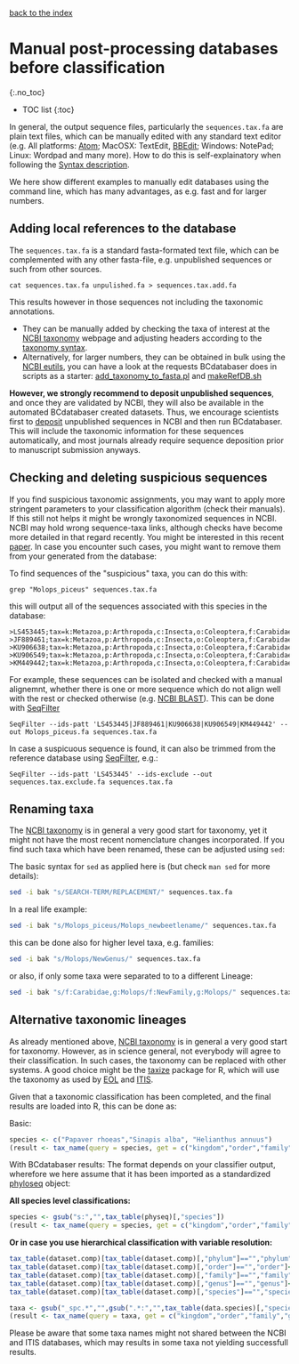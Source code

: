 [back to the index](./index.md)

# Manual post-processing databases before classification
{:.no_toc}

* TOC list
{:toc}

In general, the output sequence files, particularly the ```sequences.tax.fa``` are plain text files, which can be manually edited with any standard text editor (e.g. All platforms: [Atom](https://atom.io); MacOSX: TextEdit, [BBEdit](https://www.barebones.com/products/textwrangler/download.html); Windows: NotePad; Linux: Wordpad and many more). How to do this is self-explainatory when following the [Syntax description](./output.md). 

We here show different examples to manually edit databases using the command line, which has many advantages, as e.g. fast and for larger numbers. 

## Adding local references to the database
The ```sequences.tax.fa``` is a standard fasta-formated text file, which can be complemented with any other fasta-file, e.g. unpublished sequences or such from other sources. 

```
cat sequences.tax.fa unpulished.fa > sequences.tax.add.fa
```
This results however in those sequences not including the taxonomic annotations. 
* They can be manually added by checking the taxa of interest at the [NCBI taxonomy](https://www.ncbi.nlm.nih.gov/taxonomy) webpage and adjusting headers according to the [taxonomy syntax](./output.md). 
* Alternatively, for larger numbers, they can be obtained in bulk using the [NCBI eutils](https://www.ncbi.nlm.nih.gov/books/NBK25500/), you can have a look at the requests BCdatabaser does in scripts as a starter: [add_taxonomy_to_fasta.pl](https://github.com/molbiodiv/bcdatabaser/blob/master/bin/add_taxonomy_to_fasta.pl) and [makeRefDB.sh](https://github.com/molbiodiv/bcdatabaser/blob/master/bin/makeRefDB.sh)

**However, we strongly recommend to deposit unpublished sequences**, and once they are validated by NCBI, they will also be available in the automated BCdatabaser created datasets. Thus, we encourage scientists first to [deposit](https://www.ncbi.nlm.nih.gov/guide/howto/submit-sequence-data/) unpublished sequences in NCBI and then run BCdatabaser. This will include the taxonomic information for these sequences automatically, and most journals already require sequence deposition prior to manuscript submission anyways.

## Checking and deleting suspicious sequences
If you find suspicious taxonomic assignments, you may want to apply more stringent parameters to your classification algorithm (check their manuals). If this still not helps it might be wrongly taxonomized sequences in NCBI. 
NCBI may hold wrong sequence-taxa links, although checks have become more detailed in that regard recently. You might be interested in this recent [paper](https://www.pnas.org/content/early/2019/10/16/1911714116). In case you encounter such cases, you might want to remove them from your generated from the database:

To find sequences of the "suspicious" taxa, you can do this with: 
```
grep "Molops_piceus" sequences.tax.fa 
```
this will output all of the sequences associated with this species in the database:
```
>LS453445;tax=k:Metazoa,p:Arthropoda,c:Insecta,o:Coleoptera,f:Carabidae,g:Molops,s:Molops_piceus;
>JF889461;tax=k:Metazoa,p:Arthropoda,c:Insecta,o:Coleoptera,f:Carabidae,g:Molops,s:Molops_piceus;
>KU906638;tax=k:Metazoa,p:Arthropoda,c:Insecta,o:Coleoptera,f:Carabidae,g:Molops,s:Molops_piceus;
>KU906549;tax=k:Metazoa,p:Arthropoda,c:Insecta,o:Coleoptera,f:Carabidae,g:Molops,s:Molops_piceus;
>KM449442;tax=k:Metazoa,p:Arthropoda,c:Insecta,o:Coleoptera,f:Carabidae,g:Molops,s:Molops_piceus;
```

For example, these sequences can be isolated and checked with a manual alignemnt, whether there is one or more sequence which do not align well with the rest or checked otherwise (e.g. [NCBI BLAST](https://blast.ncbi.nlm.nih.gov/Blast.cgi?PAGE_TYPE=BlastSearch)). This can be done with [SeqFilter](https://github.com/BioInf-Wuerzburg/SeqFilter)

```
SeqFilter --ids-patt 'LS453445|JF889461|KU906638|KU906549|KM449442' --out Molops_piceus.fa sequences.tax.fa
```

In case a suspicuous sequence is found, it can also be trimmed from the reference database using [SeqFilter](https://github.com/BioInf-Wuerzburg/SeqFilter), e.g.:

```
SeqFilter --ids-patt 'LS453445' --ids-exclude --out sequences.tax.exclude.fa sequences.tax.fa
```


## Renaming taxa

The [NCBI taxonomy](https://www.ncbi.nlm.nih.gov/taxonomy) is in general a very good start for taxonomy, yet it might not have the most recent nomenclature changes incorporated. If you find such taxa which have been renamed, these can be adjusted using ```sed```:

The basic syntax for ```sed``` as applied here is (but check ```man sed``` for more details):

```sh
sed -i bak "s/SEARCH-TERM/REPLACEMENT/" sequences.tax.fa
```

In a real life example: 

```sh
sed -i bak "s/Molops_piceus/Molops_newbeetlename/" sequences.tax.fa
```

this can be done also for higher level taxa, e.g. families: 

```sh
sed -i bak "s/Molops/NewGenus/" sequences.tax.fa
```
or also, if only some taxa were separated to to a different Lineage:

```sh
sed -i bak "s/f:Carabidae,g:Molops/f:NewFamily,g:Molops/" sequences.tax.fa
```


## Alternative taxonomic lineages

As already mentioned above, [NCBI taxonomy](https://www.ncbi.nlm.nih.gov/taxonomy) is in general a very good start for taxonomy. However, as in science general, not everybody will agree to their classification. In such cases, the taxonomy can be replaced with other systems. A good choice might be the [taxize](https://cran.r-project.org/web/packages/taxize/index.html) package for R, which will use the taxonomy as used by [EOL](https://eol.org) and [ITIS](https://www.itis.gov).

Given that a taxonomic classification has been completed, and the final results are loaded into R, this can be done as: 

Basic:
```R
species <- c("Papaver rhoeas","Sinapis alba", "Helianthus annuus")
(result <- tax_name(query = species, get = c("kingdom","order","family","genus","species"), db = "itis"))
```

With BCdatabaser results: The format depends on your classifier output, wherefore we here assume that it has been imported as a standardized [phyloseq](https://joey711.github.io/phyloseq/import-data.html) object:

**All species level classifications:**
```R
species <- gsub("s:","",tax_table(physeq)[,"species"])
(result <- tax_name(query = species, get = c("kingdom","order","family","genus","species"), db = "itis"))
```

**Or in case you use hierarchical classification with variable resolution:**
```R
tax_table(dataset.comp)[tax_table(dataset.comp)[,"phylum"]=="","phylum"]<-paste(tax_table(dataset.comp)[tax_table(dataset.comp)[,"phylum"]=="","kingdom"],"_spc",sep="")
tax_table(dataset.comp)[tax_table(dataset.comp)[,"order"]=="","order"]<-paste(tax_table(dataset.comp)[tax_table(dataset.comp)[,"order"]=="","phylum"],"_spc",sep="")
tax_table(dataset.comp)[tax_table(dataset.comp)[,"family"]=="","family"]<-paste(tax_table(dataset.comp)[tax_table(dataset.comp)[,"family"]=="","order"],"_spc",sep="")
tax_table(dataset.comp)[tax_table(dataset.comp)[,"genus"]=="","genus"]<-paste(tax_table(dataset.comp)[tax_table(dataset.comp)[,"genus"]=="","family"],"_spc",sep="")
tax_table(dataset.comp)[tax_table(dataset.comp)[,"species"]=="","species"]<-paste(tax_table(dataset.comp)[tax_table(dataset.comp)[,"species"]=="","genus"],"_spc",sep="")

taxa <- gsub("_spc.*","",gsub(".*:","",tax_table(data.species)[,"species"]))
(result <- tax_name(query = taxa, get = c("kingdom","order","family","genus","species"), db = "itis"))

```

Please be aware that some taxa names might not shared between the NCBI and ITIS databases, which may results in some taxa not yielding successfull results.


